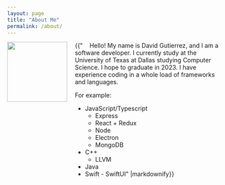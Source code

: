 ```yaml
---
layout: page
title: "About Me"
permalink: /about/
---
```


<image src="/assets/niagara.jpg" style="width:10em; vertical-align: top"/>
<div style="display:inline-block; width:calc(100% - 12em); padding-left:1em">
{{"&nbsp;&nbsp;&nbsp;&nbsp;Hello! My name is David Gutierrez, and I am a software developer. I currently study at the University of Texas at Dallas studying Computer Science. I hope to graduate in 2023. I have experience coding in a whole load of frameworks and languages.

For example:

-   JavaScript/Typescript
    -   Express
    -   React + Redux
    -   Node
    -   Electron
    -   MongoDB
-   C++
    -   LLVM
-   Java
-   Swift - SwiftUI" |markdownify}}
</div>
